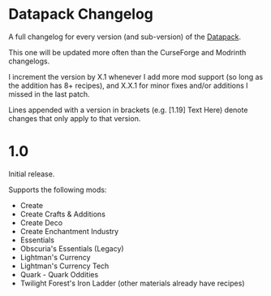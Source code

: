# Datapack Changelog

A full changelog for every version (and sub-version) of the [Datapack](https://www.curseforge.com/minecraft/data-packs/melting-recipe-compatability).

This one will be updated more often than the CurseForge and Modrinth changelogs.

I increment the version by X.1 whenever I add more mod support (so long as the addition has 8+ recipes), and X.X.1 for minor fixes and/or additions I missed in the last patch.

Lines appended with a version in brackets (e.g. [1.19] Text Here) denote changes that only apply to that version.

# 1.0

Initial release.

Supports the following mods:

- Create
- Create Crafts & Additions
- Create Deco
- Create Enchantment Industry
- Essentials
- Obscuria's Essentials (Legacy)
- Lightman's Currency
- Lightman's Currency Tech
- Quark
- Quark Oddities
- Twilight Forest's Iron Ladder (other materials already have recipes)